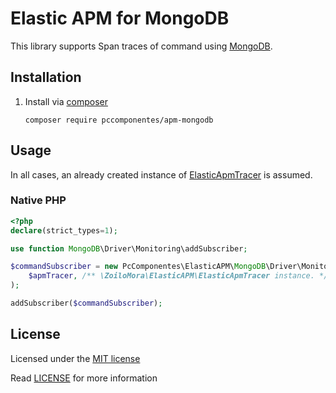 # Elastic APM for MongoDB

This library supports Span traces of command using [MongoDB](https://github.com/mongodb/mongo-php-library).

## Installation

1) Install via [composer](https://getcomposer.org/)

    ```shell script
    composer require pccomponentes/apm-mongodb
    ```

## Usage

In all cases, an already created instance of [ElasticApmTracer](https://github.com/zoilomora/elastic-apm-agent-php) is assumed.

### Native PHP

```php
<?php
declare(strict_types=1);

use function MongoDB\Driver\Monitoring\addSubscriber;

$commandSubscriber = new PcComponentes\ElasticAPM\MongoDB\Driver\Monitoring\CommandSubscriber(
    $apmTracer, /** \ZoiloMora\ElasticAPM\ElasticApmTracer instance. */
);

addSubscriber($commandSubscriber);
```

## License
Licensed under the [MIT license](http://opensource.org/licenses/MIT)

Read [LICENSE](LICENSE) for more information
